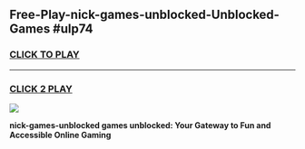 
## Free-Play-nick-games-unblocked-Unblocked-Games #ulp74
<h3>
<a href="https://news.freeplayer.one?title=nick-games-unblocked&ref=8M">CLICK TO PLAY</a></h3>
<hr>

<h3>
<a href="https://news.freeplayer.one?title=nick-games-unblocked&ref=8M">CLICK 2 PLAY</a>
  
</h3>

<a href="https://news.freeplayer.one?title=nick-games-unblocked&ref=8M"><img src="https://clearcache.store/games.png"></a>


**nick-games-unblocked games unblocked: Your Gateway to Fun and Accessible Online Gaming**

